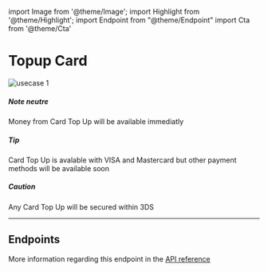 import Image from '@theme/Image';
import Highlight from '@theme/Highlight';
import Endpoint from "@theme/Endpoint"
import Cta from '@theme/Cta'

# Topup Card

<Image src="docs/usecase-exemple-00.jpg" alt="usecase 1"/>

<Highlight>

##### Note neutre

Money from Card Top Up will be available immediatly

</Highlight>

<Highlight type="tip">

##### Tip

Card Top Up is avalable with VISA and Mastercard but other payment methods will be available soon

</Highlight>

<Highlight type="caution">

##### Caution

Any Card Top Up will be secured within 3DS 

</Highlight>

---

## Endpoints

More information regarding this endpoint in the [API reference](/api/api1)

<Endpoint apiUrl="/v1.0/migrationProxy" path="/api​/v1.0​/users​/{userid}​/kyc​/identitycontrol" method="post"/>

<!-- <Endpoint apiUrl="/v1.0/migrationProxy" path="​/api/v1.0/users/{userid}/cards/{id}" method="delete"/> -->

<Cta
  context="doc"
  ui="button"
  link="/api/api1"
  label="Try it out"
/>
